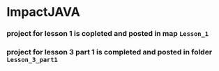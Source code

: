 # ImpactJAVA

### project for lesson 1 is copleted and posted in map `Lesson_1`
### project for lesson 3 part 1 is completed and posted in folder `Lesson_3_part1`
